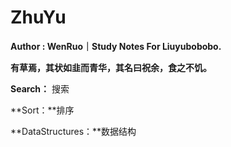 # ZhuYu

**Author : WenRuo｜Study Notes For Liuyubobobo.**

**有草焉，其状如韭而青华，其名曰祝余，食之不饥。**



**Search：** 搜索

**Sort：**排序

**DataStructures：**数据结构

